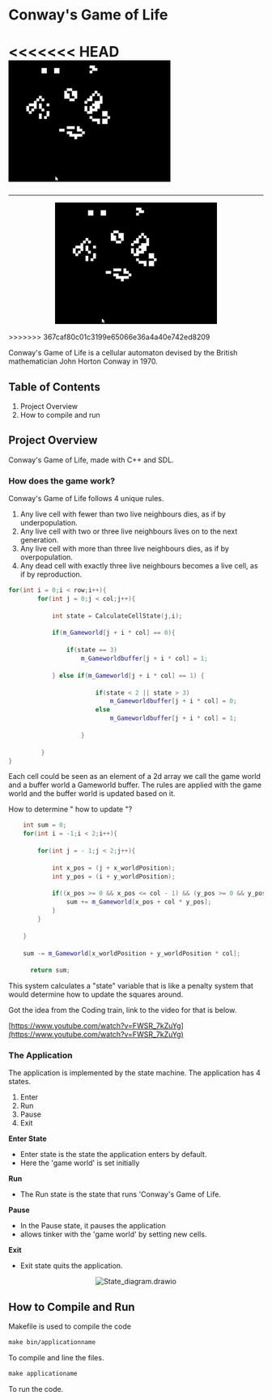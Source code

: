 # Conway's Game of Life

<<<<<<< HEAD
![Conways_Game_of_Life_SparkVideo.gif](Conways_Game_of_Life_SparkVideo.gif)
=======
---

<p align="center">
  <img src="Conways_Game_of_Life_SparkVideo.gif" alt="Conways_Game_of_Life_SparkVideo" />
</p>
>>>>>>> 367caf80c01c3199e65066e36a4a40e742ed8209

Conway's Game of Life is a cellular automaton devised by the British mathematician John Horton Conway in 1970.

## Table of Contents

1. Project Overview
2. How to compile and run

## Project Overview

Conway's Game of Life, made with C++ and SDL. 

### How does the game work?

Conway's Game of Life follows 4 unique rules.

1. Any live cell with fewer than two live neighbours dies, as if by underpopulation.
2. Any live cell with two or three live neighbours lives on to the next generation.
3. Any live cell with more than three live neighbours dies, as if by overpopulation.
4. Any dead cell with exactly three live neighbours becomes a live cell, as if by reproduction.

```cpp
for(int i = 0;i < row;i++){
        for(int j = 0;j < col;j++){
            
            int state = CalculateCellState(j,i);

            if(m_Gameworld[j + i * col] == 0){

                if(state == 3) 
                    m_Gameworldbuffer[j + i * col] = 1;

            } else if(m_Gameworld[j + i * col] == 1) {

                        if(state < 2 || state > 3)
                            m_Gameworldbuffer[j + i * col] = 0;
                        else 
                            m_Gameworldbuffer[j + i * col] = 1;
            
                    }
           
         }
}
```

Each cell could be seen as an element of a 2d array we call the game world and a buffer world a Gameworld buffer. The rules are applied with the game world and the buffer world is updated based on it. 

How to determine " how to update "? 

```cpp
	int sum = 0;
    for(int i = -1;i < 2;i++){

        for(int j = - 1;j < 2;j++){

            int x_pos = (j + x_worldPosition);
            int y_pos = (i + y_worldPosition);

            if((x_pos >= 0 && x_pos <= col - 1) && (y_pos >= 0 && y_pos <= row - 1) ){
                sum += m_Gameworld[x_pos + col * y_pos];
            }
        }

    }
        
    sum -= m_Gameworld[x_worldPosition + y_worldPosition * col];

	  return sum;
```

This system calculates a "state" variable that is like a penalty system that would determine how to update the squares around. 

Got the idea from the Coding train, link to the video for that is below.

[https://www.youtube.com/watch?v=FWSR_7kZuYg](https://www.youtube.com/watch?v=FWSR_7kZuYg)



### The Application

The application is implemented by the state machine. The application has 4 states.

1. Enter 
2. Run
3. Pause
4. Exit

**Enter State** 

- Enter state is the state the application enters by default.
- Here the 'game world' is set initially

**Run**

- The Run state is the state that runs 'Conway's Game of Life.

**Pause**

- In the Pause state, it pauses the application
- allows tinker with the 'game world' by setting new cells.

**Exit**

- Exit state quits the application.

<p align="center">
  <img src="https://github.com/StylistMercurial1130/Conways-Game-of-Life/State_diagram.drawio.png" alt="State_diagram.drawio" />
</p>

## How to Compile and Run

Makefile is used to compile the code 

```makefile
make bin/applicationname
```

To compile and line the files.

```makefile
make applicationame
```

To run the code.

